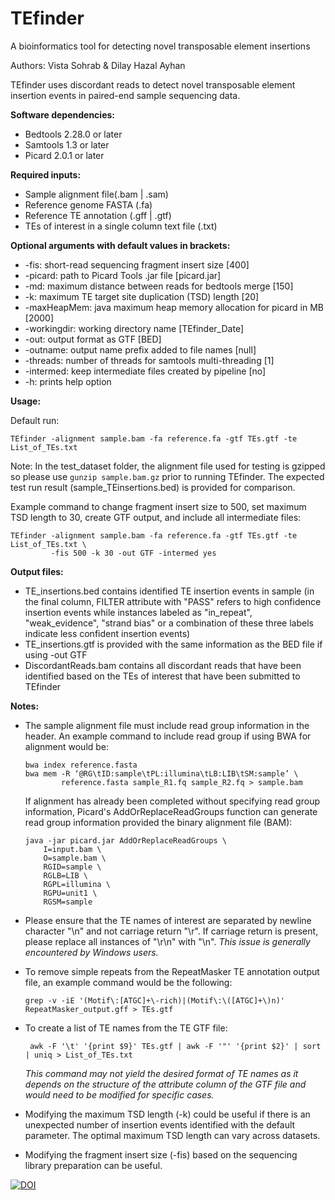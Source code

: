 # TEfinder
A bioinformatics tool for detecting novel transposable element insertions

Authors: Vista Sohrab & Dilay Hazal Ayhan 

TEfinder uses discordant reads to detect novel transposable element insertion events in paired-end sample sequencing data. 

**Software dependencies:**
* Bedtools 2.28.0 or later
* Samtools 1.3 or later
* Picard 2.0.1 or later

**Required inputs:**
* Sample alignment file(.bam | .sam) 
* Reference genome FASTA (.fa)
* Reference TE annotation (.gff | .gtf)
* TEs of interest in a single column text file (.txt)

**Optional arguments with default values in brackets:**
* -fis:        short-read sequencing fragment insert size [400]
* -picard:     path to Picard Tools .jar file [picard.jar]
* -md:         maximum distance between reads for bedtools merge [150]
* -k:          maximum TE target site duplication (TSD) length [20]
* -maxHeapMem: java maximum heap memory allocation for picard in MB [2000]
* -workingdir: working directory name [TEfinder_Date]
* -out:        output format as GTF [BED]
* -outname:    output name prefix added to file names [null]
* -threads:    number of threads for samtools multi-threading [1]
* -intermed:   keep intermediate files created by pipeline [no]
* -h:          prints help option
 
**Usage:**

Default run:
```
TEfinder -alignment sample.bam -fa reference.fa -gtf TEs.gtf -te List_of_TEs.txt
```
Note: In the test_dataset folder, the alignment file used for testing is gzipped so please use
      ```gunzip sample.bam.gz``` 
      prior to running TEfinder. The expected test run result (sample_TEinsertions.bed) is provided for comparison.

Example command to change fragment insert size to 500, set maximum TSD length to 30, create GTF output, and include all intermediate files:
```
TEfinder -alignment sample.bam -fa reference.fa -gtf TEs.gtf -te List_of_TEs.txt \
         -fis 500 -k 30 -out GTF -intermed yes
```
**Output files:**
* TE_insertions.bed contains identified TE insertion events in sample (in the final column, FILTER attribute with "PASS" refers to high confidence insertion events while instances labeled as "in_repeat", "weak_evidence", "strand bias" or a combination of these three labels indicate less confident insertion events)
* TE_insertions.gtf is provided with the same information as the BED file if using -out GTF
* DiscordantReads.bam contains all discordant reads that have been identified based on the TEs of interest that have been submitted to TEfinder

**Notes:**
* The sample alignment file must include read group information in the header. An example command to include read group if using BWA for alignment would be:
  
  ```
  bwa index reference.fasta
  bwa mem -R ‘@RG\tID:sample\tPL:illumina\tLB:LIB\tSM:sample’ \
          reference.fasta sample_R1.fq sample_R2.fq > sample.bam
  ```

  If alignment has already been completed without specifying read group information, Picard's AddOrReplaceReadGroups function can generate read group information provided
  the binary alignment file (BAM):
  ```
  java -jar picard.jar AddOrReplaceReadGroups \
      I=input.bam \
      O=sample.bam \
      RGID=sample \
      RGLB=LIB \
      RGPL=illumina \
      RGPU=unit1 \
      RGSM=sample
   ```
* Please ensure that the TE names of interest are separated by newline character "\n" and not carriage return "\r". 
  If carriage return is present, please replace all instances of "\r\n" with "\n".
  *This issue is generally encountered by Windows users.*

* To remove simple repeats from the RepeatMasker TE annotation output file, an example command would be the following: 
  ```
  grep -v -iE '(Motif\:[ATGC]+\-rich)|(Motif\:\([ATGC]+\)n)' RepeatMasker_output.gff > TEs.gtf
  ```
* To create a list of TE names from the TE GTF file: 

  ```
   awk -F '\t' '{print $9}' TEs.gtf | awk -F '"' '{print $2}' | sort | uniq > List_of_TEs.txt
  ```
  *This command may not yield the desired format of TE names as it depends on the structure of the attribute column of the GTF file and would need to be modified for specific cases.* 

* Modifying the maximum TSD length (-k) could be useful if there is an unexpected number of insertion events identified with the default parameter.
  The optimal maximum TSD length can vary across datasets.

* Modifying the fragment insert size (-fis) based on the sequencing library preparation can be useful.

[![DOI](https://zenodo.org/badge/DOI/10.5281/zenodo.4479946.svg)](https://doi.org/10.5281/zenodo.4479946)
